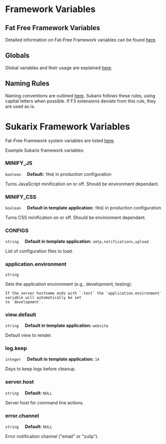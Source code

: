 # Framework Variables

<!-- toc -->

## Fat Free Framework Variables

Detailed information on Fat-Free Framework variables can be
found [here](https://fatfreeframework.com/3.8/framework-variables).

## Globals

Global variables and their usage are explained [here](https://fatfreeframework.com/3.8/framework-variables#Globals).

## Naming Rules

Naming conventions are outlined [here](https://fatfreeframework.com/3.8/framework-variables#Globals). Sukarix follows
these rules, using capital letters when possible. If F3 extensions deviate from this rule, they are used as is.

# Sukarix Framework Variables

Fat-Free Framework system variables are listed [here](https://fatfreeframework.com/3.8/quick-reference#SystemVariables).

Example Sukarix framework variables:

### MINIFY_JS

`boolean` &nbsp; &nbsp; **Default:** `TRUE` in production configuration

Turns JavaScript minification on or off. Should be environment dependant.

### MINIFY_CSS

`boolean` &nbsp; &nbsp; **Default in template application:** `TRUE` in production configuration

Turns CSS minification on or off. Should be environment dependant.

### CONFIGS

`string` &nbsp; &nbsp; **Default in template application:** `smtp,notifications,upload`

List of configuration files to load.

### application.environment

`string`

Sets the application environment (e.g., development, testing).

```admonish abstract title="<u>Sukarix Convention:</u> Environment auto-detection"
If the server hostname ends with `.test` the `application.environment` variable will automatically be set
to `development`. 
```

### view.default

`string` &nbsp; &nbsp; **Default in template application:** `website`

Default view to render.

### log.keep

`integer` &nbsp; &nbsp; **Default in template application:** `14`

Days to keep logs before cleanup.

### server.host

`string` &nbsp; &nbsp; **Default:** `NULL`

Server host for command line actions.

### error.channel

`string` &nbsp; &nbsp; **Default:** `NULL`

Error notification channel ("email" or "zulip").
